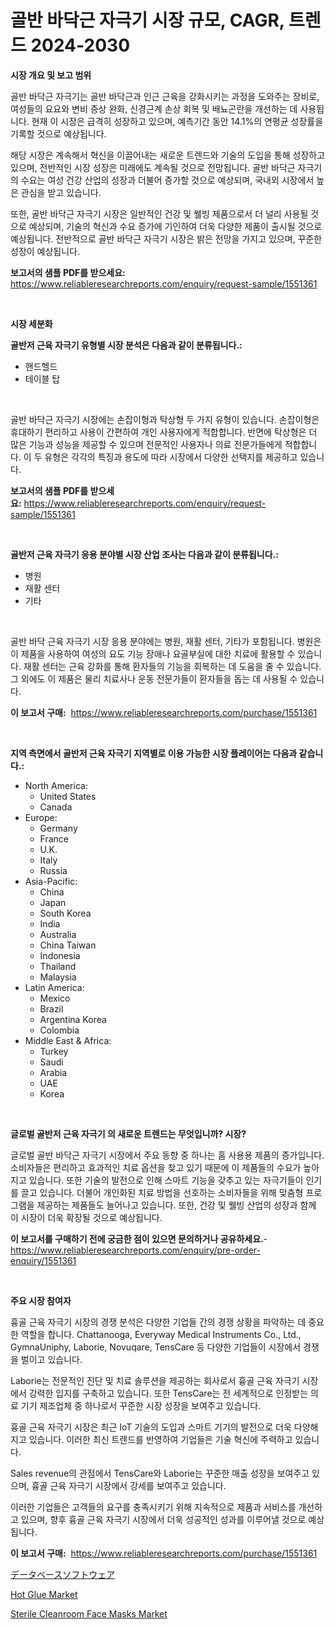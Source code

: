 <p><h1>골반 바닥근 자극기 시장 규모, CAGR, 트렌드 2024-2030</h1></p><p><strong>시장 개요 및 보고 범위</strong></p>
<p><p>골반 바닥근 자극기는 골반 바닥근과 인근 근육을 강화시키는 과정을 도와주는 장비로, 여성들의 요요와 변비 증상 완화, 신경근계 손상 회복 및 배뇨곤란을 개선하는 데 사용됩니다. 현재 이 시장은 급격히 성장하고 있으며, 예측기간 동안 14.1%의 연평균 성장률을 기록할 것으로 예상됩니다. </p><p>해당 시장은 계속해서 혁신을 이끌어내는 새로운 트렌드와 기술의 도입을 통해 성장하고 있으며, 전반적인 시장 성장은 미래에도 계속될 것으로 전망됩니다. 골반 바닥근 자극기의 수요는 여성 건강 산업의 성장과 더불어 증가할 것으로 예상되며, 국내외 시장에서 높은 관심을 받고 있습니다.</p><p>또한, 골반 바닥근 자극기 시장은 일반적인 건강 및 웰빙 제품으로서 더 널리 사용될 것으로 예상되며, 기술의 혁신과 수요 증가에 기인하여 더욱 다양한 제품이 출시될 것으로 예상됩니다. 전반적으로 골반 바닥근 자극기 시장은 밝은 전망을 가지고 있으며, 꾸준한 성장이 예상됩니다.</p></p>
<p><strong>보고서의 샘플 PDF를 받으세요:</strong> <a href="https://www.reliableresearchreports.com/enquiry/request-sample/1551361">https://www.reliableresearchreports.com/enquiry/request-sample/1551361</a></p>
<p>&nbsp;</p>
<p><strong>시장 세분화</strong></p>
<p><strong>골반저 근육 자극기 유형별 시장 분석은 다음과 같이 분류됩니다.:</strong></p>
<p><ul><li>핸드헬드</li><li>테이블 탑</li></ul></p>
<p>&nbsp;</p>
<p><p>골반 바닥근 자극기 시장에는 손잡이형과 탁상형 두 가지 유형이 있습니다. 손잡이형은 휴대하기 편리하고 사용이 간편하여 개인 사용자에게 적합합니다. 반면에 탁상형은 더 많은 기능과 성능을 제공할 수 있으며 전문적인 사용자나 의료 전문가들에게 적합합니다. 이 두 유형은 각각의 특징과 용도에 따라 시장에서 다양한 선택지를 제공하고 있습니다.</p></p>
<p><strong>보고서의 샘플 PDF를 받으세요:</strong>&nbsp;<a href="https://www.reliableresearchreports.com/enquiry/request-sample/1551361">https://www.reliableresearchreports.com/enquiry/request-sample/1551361</a></p>
<p>&nbsp;</p>
<p><strong> 골반저 근육 자극기 응용 분야별 시장 산업 조사는 다음과 같이 분류됩니다.:</strong></p>
<p><ul><li>병원</li><li>재활 센터</li><li>기타</li></ul></p>
<p>&nbsp;</p>
<p><p>골반 바닥 근육 자극기 시장 응용 분야에는 병원, 재활 센터, 기타가 포함됩니다. 병원은 이 제품을 사용하여 여성의 요도 기능 장애나 요골부실에 대한 치료에 활용할 수 있습니다. 재활 센터는 근육 강화를 통해 환자들의 기능을 회복하는 데 도움을 줄 수 있습니다. 그 외에도 이 제품은 물리 치료사나 운동 전문가들이 환자들을 돕는 데 사용될 수 있습니다.</p></p>
<p><strong>이 보고서 구매:</strong>&nbsp; <a href="https://www.reliableresearchreports.com/purchase/1551361">https://www.reliableresearchreports.com/purchase/1551361</a></p>
<p>&nbsp;</p>
<p><strong>지역 측면에서 골반저 근육 자극기 지역별로 이용 가능한 시장 플레이어는 다음과 같습니다.:</strong></p>
<p><ul>
    <li>
        North America:
        <ul>
            <li>United States</li>
            <li>Canada</li>
        </ul>
    </li>
    <li>
        Europe:
        <ul>
            <li>Germany</li>
            <li>France</li>
            <li>U.K.</li>
            <li>Italy</li>
            <li>Russia</li>
        </ul>
    </li>
    <li>
        Asia-Pacific:
        <ul>
            <li>China</li>
            <li>Japan</li>
            <li>South Korea</li>
            <li>India</li>
            <li>Australia</li>
            <li>China Taiwan</li>
            <li>Indonesia</li>
            <li>Thailand</li>
            <li>Malaysia</li>
        </ul>
    </li>
    <li>
        Latin America:
        <ul>
            <li>Mexico</li>
            <li>Brazil</li>
            <li>Argentina Korea</li>
            <li>Colombia</li>
        </ul>
    </li>
    <li>
        Middle East & Africa:
        <ul>
            <li>Turkey</li>
            <li>Saudi</li>
            <li>Arabia</li>
            <li>UAE</li>
            <li>Korea</li>
        </ul>
    </li>
    </ul></p>
<p>&nbsp;</p>
<p><strong>글로벌 골반저 근육 자극기 의 새로운 트렌드는 무엇입니까? 시장?</strong></p>
<p><p>글로벌 골반 바닥근 자극기 시장에서 주요 동향 중 하나는 홈 사용용 제품의 증가입니다. 소비자들은 편리하고 효과적인 치료 옵션을 찾고 있기 때문에 이 제품들의 수요가 높아지고 있습니다. 또한 기술의 발전으로 인해 스마트 기능을 갖추고 있는 자극기들이 인기를 끌고 있습니다. 더불어 개인화된 치료 방법을 선호하는 소비자들을 위해 맞춤형 프로그램을 제공하는 제품들도 늘어나고 있습니다. 또한, 건강 및 웰빙 산업의 성장과 함께 이 시장이 더욱 확장될 것으로 예상됩니다.</p></p>
<p><strong>이 보고서를 구매하기 전에 궁금한 점이 있으면 문의하거나 공유하세요.</strong>- <a href="https://www.reliableresearchreports.com/enquiry/pre-order-enquiry/1551361">https://www.reliableresearchreports.com/enquiry/pre-order-enquiry/1551361</a></p>
<p>&nbsp;</p>
<p><strong>주요 시장 참여자</strong></p>
<p><p>흉골 근육 자극기 시장의 경쟁 분석은 다양한 기업들 간의 경쟁 상황을 파악하는 데 중요한 역할을 합니다. Chattanooga, Everyway Medical Instruments Co., Ltd., GymnaUniphy, Laborie, Novuqare, TensCare 등 다양한 기업들이 시장에서 경쟁을 벌이고 있습니다.</p><p>Laborie는 전문적인 진단 및 치료 솔루션을 제공하는 회사로서 흉골 근육 자극기 시장에서 강력한 입지를 구축하고 있습니다. 또한 TensCare는 전 세계적으로 인정받는 의료 기기 제조업체 중 하나로서 꾸준한 시장 성장을 보여주고 있습니다.</p><p>흉골 근육 자극기 시장은 최근 IoT 기술의 도입과 스마트 기기의 발전으로 더욱 다양해지고 있습니다. 이러한 최신 트렌드를 반영하여 기업들은 기술 혁신에 주력하고 있습니다.</p><p>Sales revenue의 관점에서 TensCare와 Laborie는 꾸준한 매출 성장을 보여주고 있으며, 흉골 근육 자극기 시장에서 강세를 보여주고 있습니다.</p><p>이러한 기업들은 고객들의 요구를 충족시키기 위해 지속적으로 제품과 서비스를 개선하고 있으며, 향후 흉골 근육 자극기 시장에서 더욱 성공적인 성과를 이루어낼 것으로 예상됩니다.</p></p>
<p><strong>이 보고서 구매:</strong>&nbsp;&nbsp;<a href="https://www.reliableresearchreports.com/purchase/1551361">https://www.reliableresearchreports.com/purchase/1551361</a></p>
<p><p><a href="https://github.com/ksxzwxabcuynh011/Market-Research-Report-List-1/blob/main/90091047589.md">データベースソフトウェア</a></p><p><a href="https://invited-way-688.notion.site/Global-Hot-Glue-Market-Size-and-Market-Trends-Insights-and-Projections-from-2024-to-2031-c4fd089bbf3942a8bfcad6dd3cbe8efe">Hot Glue Market</a></p><p><a href="https://github.com/BryceTownsendr/Market-Research-Report-List-4/blob/main/sterile-cleanroom-face-masks-market.md">Sterile Cleanroom Face Masks Market</a></p></p>
